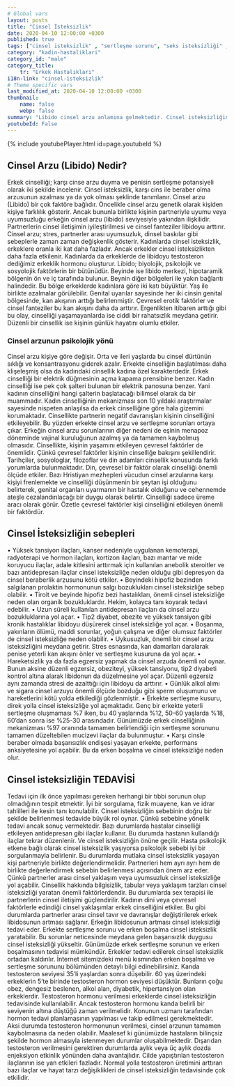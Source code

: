 ```yaml
---
# Global vars
layout: posts
title: "Cinsel İsteksizlik"
date: 2020-04-10 12:00:00 +0300
published: true
tags: ["cinsel isteksizlik" , "sertleşme sorunu", "seks isteksizliği" , "az libido" , "düşük libido", "cinsel isteksizlik sebebi" , "cinsel isteksizlik nedeni" , "cinsel isteksizlik tedavi" , "iktidarsızlık" , "cinsel isteksizlik ilaç" , "cinsel isteksizlik hormon" , "erkek cinsel isteksizliği" , "kadın cinsel isteksizlik" , "cinsel isteksizlik çözüm" , "cinsel isteksizlik sorun" , "cinsel isteksizlik nedir" , "cinsel isteksizlik nasıl giderilir" , "cinsel isteksizlik niye olur"]
category: "kadin-hastaliklari"
category_id: "male"
category_title:
    tr: "Erkek Hastalıkları"
i18n-link: "cinsel-isteksizlik"
# Theme specific vars
last_modified_at: 2020-04-10 12:00:00 +0300
thumbnail:
    name: false
    webp: false
summary: "Libido cinsel arzu anlamına gelmektedir. Cinsel isteksizliğin birçok nedeni vardır. Genelde partnerler beraber muayene edilmelidir. Tedavi sebebe yöneliktir. Makalemizde cinsel isteksizlik detaylıca anlatılmaktadır."
youtubeId: False
---
```

{% include youtubePlayer.html id=page.youtubeId %}




## Cinsel Arzu (Libido) Nedir?

Erkek cinselliği; karşı cinse arzu duyma ve penisin sertleşme potansiyeli olarak iki şekilde incelenir. Cinsel isteksizlik, karşı cins ile beraber olma arzusunun azalması ya da yok olması şeklinde tanımlanır. Cinsel arzu (Libido) bir çok faktöre bağlıdır. Öncelikle cinsel arzu genetik olarak kişiden kişiye farklılık gösterir. Ancak bununla birlikte kişinin partneriyle uyumu veya uyumsuzluğu erkeğin cinsel arzu (libido) seviyesiyle yakından ilişkilidir. Partnerlerin cinsel iletişimin iyileştirilmesi ve cinsel fanteziler libidoyu arttırır. Cinsel arzu; stres, partnerler arası uyumsuzluk, dinsel baskılar gibi sebeplerle zaman zaman değişkenlik gösterir.
Kadınlarda cinsel isteksizlik, erkeklere oranla iki kat daha fazladır. Ancak erkekler cinsel isteksizlikten daha fazla etkilenir. Kadınlarda da erkeklerde de libidoyu testosteron dediğimiz erkeklik hormonu oluşturur.
Libido; biyolojik, psikolojik ve sosyolojik faktörlerin bir bütünüdür. Beyinde ise libido merkezi, hipotaramik bölgenin ön ve iç tarafında bulunur. Beynin diğer bölgeleri ile yakın bağlantı halindedir. Bu bölge erkeklerde kadınlara göre iki katı büyüktür. Yaş ile birlikte azalmalar görülebilir.
Genital uyarılar sayesinde her iki cinsin genital bölgesinde, kan akışının arttığı belirlenmiştir. Çevresel erotik faktörler ve cinsel fanteziler bu kan akışını daha da arttırır. Ergenlikten itibaren arttığı gibi bu olay, cinselliği yaşamayanlarda ise ciddi bir rahatsızlık meydana getirir. Düzenli bir cinsellik ise kişinin günlük hayatını olumlu etkiler.

### Cinsel arzunun psikolojik yönü

Cinsel arzu kişiye göre değişir. Orta ve ileri yaşlarda bu cinsel dürtünün sıklığı ve konsantrasyonu giderek azalır. Erkekte cinselliğin başlatılması daha klişeleşmiş olsa da kadındaki cinsellik kadına özel karakterdedir. Erkek cinselliği bir elektrik düğmesinin açma kapama prensibine benzer. Kadın cinselliği ise pek çok şalteri bulunan bir elektrik panosuna benzer. Yani kadının cinselliğini hangi şalterin başlatacağı bilimsel olarak da bir muammadır. Kadın cinselliğinin mekanizması son 10 yıldaki araştırmalar sayesinde nispeten anlaşılsa da erkek cinselliğine göre hala gizemini korumaktadır.
Cinsellikte partnerin negatif davranışları kişinin cinselliğini etkileyebilir. Bu yüzden erkekte cinsel arzu ve sertleşme sorunları ortaya çıkar. Erkeğin cinsel arzu sorunlarının diğer nedeni de eşinin menapoz döneminde vajinal kuruluğunun azalmış ya da tamamen kaybolmuş olmasıdır.
Cinsellikte, kişinin yaşamını etkileyen çevresel faktörler de önemlidir. Çünkü çevresel faktörler kişinin cinselliğe bakışını şekillendirir. Tarihçiler, sosyologlar, filozoflar ve din adamları cinsellik konusunda farklı yorumlarda bulunmaktadır. Din, çevresel bir faktör olarak cinselliği önemli ölçüde etkiler. Bazı Hristiyan mezhepleri vücudun cinsel arzularına karşı kişiyi frenlemekte ve cinselliği düşünmenin bir şeytan işi olduğunu belirterek, genital organları uyarmanın bir hastalık olduğunu ve cehennemde ateşle cezalandırılacağı bir duygu olarak belirtir. Cinselliği sadece üreme aracı olarak görür. Özetle çevresel faktörler kişi cinselliğini etkileyen önemli bir faktördür.

## Cinsel İsteksizliğin sebepleri
•	Yüksek tansiyon ilaçları, kanser nedeniyle uygulanan kemoterapi, radyoterapi ve hormon ilaçları, kortizon ilaçları, bazı mantar ve mide koruyucu ilaçlar, adale kitlesini arttırmak için kullanılan anebolik steroitler ve bazı antidepresan ilaçlar cinsel isteksizliğe neden olduğu gibi depresyon da cinsel beraberlik arzusunu kötü etkiler.
•	Beyindeki hipofiz bezinden salgılanan prolaktin hormonunun salgı bozuklukları cinsel isteksizliğe sebep olabilir.
•	Tiroit ve beyinde hipofiz bezi hastalıkları, önemli cinsel isteksizliğe neden olan organik bozukluklardır. Hekim, kolayca tanı koyarak tedavi edebilir.
•	Uzun süreli kullanılan antidepresan ilaçları da cinsel arzu bozukluklarına yol açar.
•	Tip2 diyabet, obezite ve yüksek tansiyon gibi kronik hastalıklar libidoyu düşürerek cinsel isteksizliğe yol açar.
•	Boşanma, yakınların ölümü, maddi sorunlar, yoğun çalışma ve diğer olumsuz faktörler de cinsel isteksizliğe neden olabilir.
•	Uykusuzluk, önemli bir cinsel arzu isteksizliğini meydana getirir. Stres esnasında, kan damarları daralarak penise yeterli kan akışını önler ve sertleşme kusuruna da yol açar.
•	Hareketsizlik ya da fazla egzersiz yapmak da cinsel arzuda önemli rol oynar. Bunun aksine düzenli egzersiz, obeziteyi, yüksek tansiyonu, tip2 diyabeti kontrol altına alarak libidonun da düzelmesine yol açar. Düzenli egzersiz aynı zamanda stresi de azalttığı için libidoyu da arttırır.
•	Günlük alkol alımı ve sigara cinsel arzuyu önemli ölçüde bozduğu gibi sperm oluşumunu ve hareketlerini kötü yolda etkilediği gözlenmiştir.
•	Erkekte sertleşme kusuru, direk yolla cinsel isteksizliğe yol açmaktadır. Genç bir erkekte yeterli sertleşme oluşmaması %7 iken, bu 40 yaşlarında %12, 50-60 yaşlarda %18, 60’dan sonra ise %25-30 arasındadır. Günümüzde erkek cinselliğinin mekanizması %97 oranında tamamen belirlendiği için sertleşme sorununu tamamen düzeltebilen mucizevi ilaçlar da bulunmuştur.
•	Karşı cinsle beraber olmada başarısızlık endişesi yaşayan erkekte, performans anksiyetesine yol açabilir. Bu da erken boşalma ve cinsel isteksizliğe neden olur.



## Cinsel isteksizliğin TEDAVİSİ

Tedavi için ilk önce yapılması gereken herhangi bir tıbbi sorunun olup olmadığının tespit etmektir. İyi bir sorgulama, fizik muayene, kan ve idrar tahlilleri ile kesin tanı konulabilir. Cinsel isteksizliğin sebebinin doğru bir şekilde belirlenmesi tedavide büyük rol oynar. Çünkü sebebine yönelik tedavi ancak sonuç vermektedir.
Bazı durumlarda hastalar cinselliği etkileyen antidepresan gibi ilaçlar kullanır. Bu durumda hastanın kullandığı ilaçlar tekrar düzenlenir. Ve cinsel isteksizliğin önüne geçilir.
Hasta psikolojik etkene bağlı olarak cinsel isteksizlik yaşıyorsa psikolojik sebebi iyi bir sorgulanmayla belirlenir. Bu durumlarda mutlaka cinsel isteksizlik yaşayan kişi partneriyle birlikte değerlendirmelidir. Partnerleri hem ayrı ayrı hem de birlikte değerlendirmek sebebin belirlenmesi açısından önem arz eder. Çünkü partnerler arası cinsel yaklaşım veya uyumsuzluk cinsel isteksizliğe yol açabilir. Cinsellik hakkında bilgisizlik, tabular veya yaklaşım tarzları cinsel isteksizliği yaratan önemli faktörlerdendir. Bu durumlarda sex terapisi ile partnerlerin cinsel iletişimi güçlendirilir.
Kadının dini veya çevresel faktörlerle edindiği cinsel yaklaşımlar erkek cinselliğini etkiler. Bu gibi durumlarda partnerler arası cinsel tavır ve davranışlar değiştirilerek erkek  libidosunun artması sağlanır. Erkeğin libidosunun artması cinsel isteksizliği tedavi eder.
Erkekte sertleşme sorunu ve erken boşalma cinsel isteksizlik yaratabilir. Bu sorunlar neticesinde meydana gelen başarısızlık duygusu cinsel isteksizliği yükseltir. Günümüzde erkek sertleşme sorunun ve erken boşalmasının tedavisi mümkündür. Erkekler tedavi edilerek cinsel isteksizlik ortadan kaldırılır. İnternet sitemizdeki menü kısmından erken boşalma ve sertleşme sorununu bölümünden detaylı bilgi edinebilirsiniz.
Kanda testosteron seviyesi 35’li yaşlardan sonra düşebilir. 60 yaş üzerindeki erkeklerin 5’te birinde testosteron hormon seviyesi düşüktür. Bunların çoğu obez, dengesiz beslenen, alkol alan, diyabetik, hipertansiyon olan erkeklerdir.
Testosteron hormonu verilmesi erkeklerde cinsel isteksizliğin tedavisinde kullanılabilir. Ancak testosteron hormonu kanda belirli bir seviyenin altına düştüğü zaman verilmelidir. Konunun uzmanı tarafından hormon tedavi planlamasının yapılması ve takip edilmesi gerekmektedir. Aksi durumda testosteron hormonunun verilmesi, cinsel arzunun tamamen kaybolmasına da neden olabilir. Maalesef ki günümüzde hastaların bilinçsiz şekilde hormon almasıyla istenmeyen durumlar oluşabilmektedir. Dışarıdan testosteron verilmesini gerektiren durumlarda aylık veya üç aylık dozda enjeksiyon etkinlik yönünden daha avantajlıdır. Cilde yapıştırılan testosteron ilaçlarının ise yan etkileri fazladır. Normal yolla testosteron üretimini arttıran bazı ilaçlar ve hayat tarzı değişiklikleri de cinsel isteksizliğin tedavisinde çok etkilidir.
